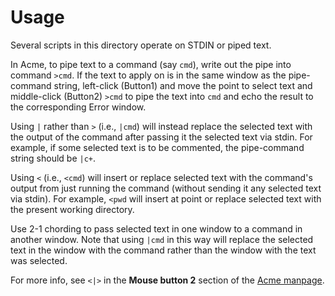 # Usage

Several scripts in this directory operate on STDIN or piped text.

In Acme, to pipe text to a command (say `cmd`), write out the pipe
into command `>cmd`. If the text to apply on is in the same window as
the pipe-command string, left-click (Button1) and move the point to
select text and middle-click (Button2) `>cmd` to pipe the text into
`cmd` and echo the result to the corresponding Error window.

Using `|` rather than `>` (i.e., `|cmd`) will instead replace the
selected text with the output of the command after passing it the
selected text via stdin. For example, if some selected text is to be
commented, the pipe-command string should be `|c+`.

Using `<` (i.e., `<cmd`) will insert or replace selected text with the
command's output from just running the command (without sending it any
selected text via stdin). For example, `<pwd` will insert at point or
replace selected text with the present working directory.

Use 2-1 chording to pass selected text in one window to a command in
another window. Note that using `|cmd` in this way will replace the
selected text in the window with the command rather than the window
with the text was selected.

For more info, see `<|>` in the **Mouse button 2** section of the
[Acme manpage](https://9fans.github.io/plan9port/man/man1/acme.html).
